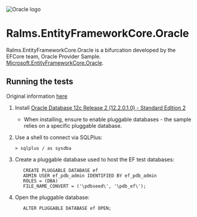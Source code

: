 
![Oracle logo](http://ralms.net/assets/images/oracletopo.jpg)
# Ralms.EntityFrameworkCore.Oracle

Ralms.EntityFrameworkCore.Oracle is a bifurcation developed by the EFCore team, Oracle Provider Sample.
 [Microsoft.EntityFrameworkCore.Oracle](https://github.com/aspnet/EntityFrameworkCore/tree/dev/samples/OracleProvider).
 

## Running the tests

Original information [here](https://github.com/aspnet/EntityFrameworkCore/tree/dev/samples/OracleProvider)

1) Install [Oracle Database 12c Release 2 (12.2.0.1.0) - Standard Edition 2](http://www.oracle.com/technetwork/database/enterprise-edition/downloads/index.html)
    - When installing, ensure to enable pluggable databases - the sample relies on a specific pluggable database.

2) Use a shell to connect via SQLPlus:

    ```
    > sqlplus / as sysdba
    ```

3) Create a pluggable database used to host the EF test databases:

    ```
       CREATE PLUGGABLE DATABASE ef
       ADMIN USER ef_pdb_admin IDENTIFIED BY ef_pdb_admin
       ROLES = (DBA)
       FILE_NAME_CONVERT = ('\pdbseed\', '\pdb_ef\');
    ```

4) Open the pluggable database:

    ```
       ALTER PLUGGABLE DATABASE ef OPEN;
    ```
